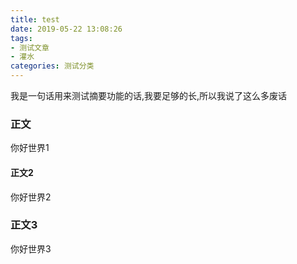 ```yaml
---
title: test
date: 2019-05-22 13:08:26
tags:
- 测试文章
- 灌水
categories: 测试分类
---
```

我是一句话用来测试摘要功能的话,我要足够的长,所以我说了这么多废话
<!--more-->
### 正文
你好世界1
#### 正文2
你好世界2
### 正文3
你好世界3
